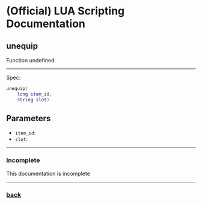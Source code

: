 
# (Official) LUA Scripting Documentation

## unequip

Function undefined.

___

Spec:

```lua
unequip(
	long item_id,
	string slot)
```

## Parameters

- `item_id`: 
- `slot`: 

___

### Incomplete

This documentation is incomplete

___

### [back](../other)
